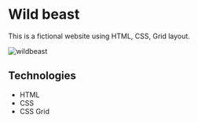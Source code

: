 # Wild beast
This is a fictional website using HTML, CSS, Grid layout.

![wildbeast](https://user-images.githubusercontent.com/43656115/63720869-e93ca180-c804-11e9-8c79-353fd10d8728.png)

## Technologies
- HTML
- CSS
- CSS Grid